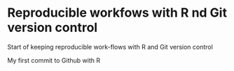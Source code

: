# Reproducible workfows with R nd Git version control

Start of keeping reproducible work-flows with R and Git version control

My first commit to Github with R